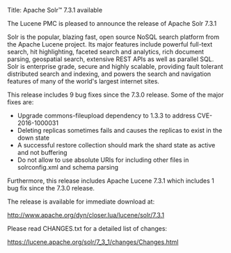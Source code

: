 Title: Apache Solr™ 7.3.1 available

The Lucene PMC is pleased to announce the release of Apache Solr 7.3.1

Solr is the popular, blazing fast, open source NoSQL search platform from the
Apache Lucene project. Its major features include powerful full-text search,
hit highlighting, faceted search and analytics, rich document parsing,
geospatial search, extensive REST APIs as well as parallel SQL. Solr is
enterprise grade, secure and highly scalable, providing fault tolerant
distributed search and indexing, and powers the search and navigation
features of many of the world's largest internet sites.

This release includes 9 bug fixes since the 7.3.0 release. Some of the major fixes are:

* Upgrade commons-fileupload dependency to 1.3.3 to address CVE-2016-1000031
* Deleting replicas sometimes fails and causes the replicas to exist in the down state
* A successful restore collection should mark the shard state as active and not buffering
* Do not allow to use absolute URIs for including other files in solrconfig.xml and schema parsing

Furthermore, this release includes Apache Lucene 7.3.1 which includes 1 bug
fix since the 7.3.0 release.

The release is available for immediate download at:

  <http://www.apache.org/dyn/closer.lua/lucene/solr/7.3.1>

Please read CHANGES.txt for a detailed list of changes:

  <https://lucene.apache.org/solr/7_3_1/changes/Changes.html>

